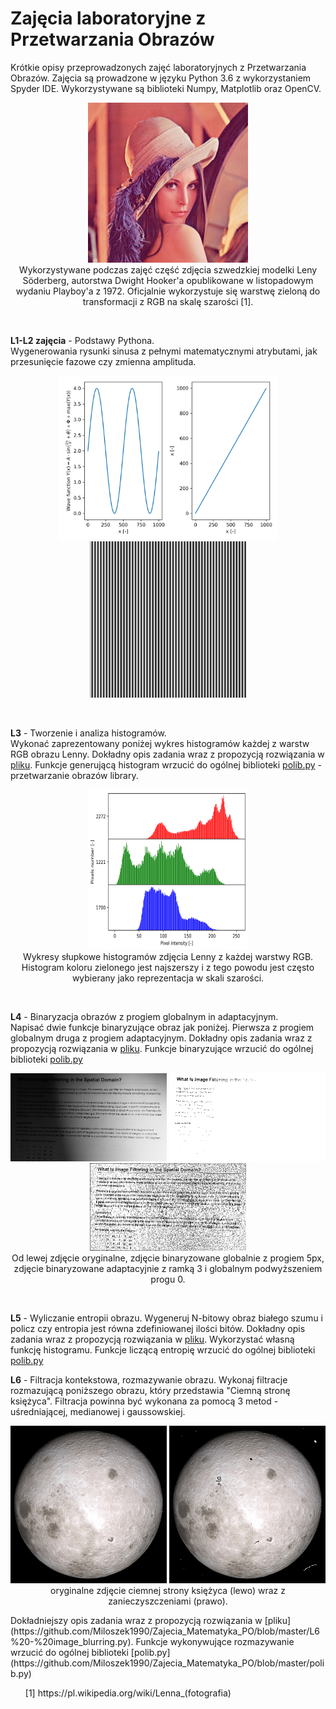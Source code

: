 # Zajęcia laboratoryjne z Przetwarzania Obrazów
Krótkie opisy przeprowadzonych zajęć laboratoryjnych z Przetwarzania Obrazów. Zajęcia są prowadzone w języku Python 3.6 z wykorzystaniem Spyder IDE. Wykorzystywane są biblioteki Numpy, Matplotlib oraz OpenCV.
<br/>
<p align="center">
<img width="256" height="256" src="https://github.com/Miloszek1990/Zajecia_Matematyka_PO/blob/master/Lenna.png"><br />
Wykorzystywane podczas zajęć część zdjęcia szwedzkiej modelki Leny Söderberg, autorstwa Dwight Hooker'a opublikowane w listopadowym wydaniu Playboy'a z 1972. Oficjalnie wykorzystuje się warstwę zieloną do transformacji z RGB na skalę szarości [1].
</p>
<br/>

**L1-L2 zajęcia** - Podstawy Pythona.<br />
Wygenerowania rysunki sinusa z pełnymi matematycznymi atrybutami, jak przesunięcie fazowe czy zmienna amplituda.
<br/>
<p align="center">
<img src="https://github.com/Miloszek1990/Zajecia_Matematyka_PO/blob/master/Z1-some_plot.png" width="350"> 
<img src="https://github.com/Miloszek1990/Zajecia_Matematyka_PO/blob/master/Z1_sin_img.png" width="250">
</p>
<br/>

**L3** - Tworzenie i analiza histogramów.<br />
Wykonać zaprezentowany poniżej wykres histogramów każdej z warstw RGB obrazu Lenny. Dokładny opis zadania wraz z propozycją rozwiązania w [pliku](https://github.com/Miloszek1990/Zajecia_Matematyka_PO/blob/master/L3%20-%20histogramy.py). Funkcje generującą histogram wrzucić do ogólnej biblioteki [polib.py](https://github.com/Miloszek1990/Zajecia_Matematyka_PO/blob/master/polib.py) - przetwarzanie obrazów library. 
<p align="center">
<img width="256" height="256" src="https://github.com/Miloszek1990/Zajecia_Matematyka_PO/blob/master/L3%20-%20Lenna_histogram.png"><br />
Wykresy słupkowe histogramów zdjęcia Lenny z każdej warstwy RGB. Histogram koloru zielonego jest najszerszy i z tego powodu jest często wybierany jako reprezentacja w skali szarości.
</p>
<br />

**L4** - Binaryzacja obrazów z progiem globalnym in adaptacyjnym.<br />
Napisać dwie funkcje binaryzujące obraz jak poniżej. Pierwsza z progiem globalnym druga z progiem adaptacyjnym. Dokładny opis zadania wraz z propozycją rozwiązania w [pliku](https://github.com/Miloszek1990/Zajecia_Matematyka_PO/blob/master/L4%20-%20binaryzacja.py). Funkcje binaryzujące wrzucić do ogólnej biblioteki [polib.py](https://github.com/Miloszek1990/Zajecia_Matematyka_PO/blob/master/polib.py)
<p align="center">
<img src="https://github.com/Miloszek1990/Zajecia_Matematyka_PO/blob/master/tekst.png" width="250"> 
<img src="https://github.com/Miloszek1990/Zajecia_Matematyka_PO/blob/master/L4%20-%20text_binarized_global_threshold.png" width="250">
<img src="https://github.com/Miloszek1990/Zajecia_Matematyka_PO/blob/master/L4%20-%20text_binarized_global_adaptive.png" width="250"> <br />
Od lewej zdjęcie oryginalne, zdjęcie binaryzowane globalnie z progiem 5px, zdjęcie binaryzowane adaptacyjnie z ramką 3 i globalnym podwyższeniem progu 0.
</p>
<br />

**L5** - Wyliczanie entropii obrazu. Wygeneruj N-bitowy obraz białego szumu i policz czy entropia jest równa zdefiniowanej ilości bitów. Dokładny opis zadania wraz z propozycją rozwiązania w [pliku](https://github.com/Miloszek1990/Zajecia_Matematyka_PO/blob/master/). Wykorzystać własną funkcję histogramu. Funkcje liczącą entropię wrzucić do ogólnej biblioteki [polib.py](https://github.com/Miloszek1990/Zajecia_Matematyka_PO/blob/master/polib.py)

**L6** - Filtracja kontekstowa, rozmazywanie obrazu. Wykonaj filtracje rozmazującą poniższego obrazu, który przedstawia "Ciemną stronę księżyca". Filtracja powinna być wykonana za pomocą 3 metod - uśredniającej, medianowej i gaussowskiej. 
<p align="center">
<img src="https://github.com/Miloszek1990/Zajecia_Matematyka_PO/blob/master/ciemna_strona_ksiezyca_org.png" width="250"> 
<img src="https://github.com/Miloszek1990/Zajecia_Matematyka_PO/blob/master/ciemna_strona_ksiezyca_brud.png" width="250">
<br />oryginalne zdjęcie ciemnej strony księżyca (lewo) wraz z zanieczyszczeniami (prawo).
</p>
Dokładniejszy opis zadania wraz z propozycją rozwiązania w [pliku](https://github.com/Miloszek1990/Zajecia_Matematyka_PO/blob/master/L6%20-%20image_blurring.py). Funkcje wykonywujące rozmazywanie wrzucić do ogólnej biblioteki [polib.py](https://github.com/Miloszek1990/Zajecia_Matematyka_PO/blob/master/polib.py)
<br />

<ul>
[1] https://pl.wikipedia.org/wiki/Lenna_(fotografia)
</ul>


